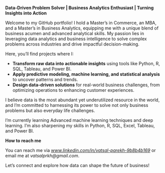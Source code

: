 
**Data-Driven Problem Solver | Business Analytics Enthusiast | Turning Insights into Action**

Welcome to my GitHub portfolio! I hold a Master’s in Commerce, an MBA, and a Master’s in Business Analytics, equipping me with a unique blend of business acumen and advanced analytical skills. My passion lies in leveraging data analytics and business intelligence to solve complex problems across industries and drive impactful decision-making.

Here, you’ll find projects where I:
- **Transform raw data into actionable insights** using tools like Python, R, SQL, Tableau, and Power BI.
- **Apply predictive modeling, machine learning, and statistical analysis** to uncover patterns and trends.
- **Design data-driven solutions** for real-world business challenges, from optimizing operations to enhancing customer experiences.

I believe data is the most abundant yet underutilized resource in the world, and I’m committed to harnessing its power to solve not only business problems but also everyday life challenges.

I’m currently learning Advanced machine learning techniques and deep learning. I’m also sharpening my skills in Python, R, SQL, Excel, Tableau, and Power BI.

**How to reach me** 

You can reach me via _www.linkedin.com/in/vatsal-parekh-9b8b4b169_ or email me at _vatsalprkh@gmail.com_.


Let’s connect and explore how data can shape the future of business!

<!---
VJOA1863/VJOA1863 is a ✨ special ✨ repository because its `README.md` (this file) appears on your GitHub profile.
You can click the Preview link to take a look at your changes.
--->
